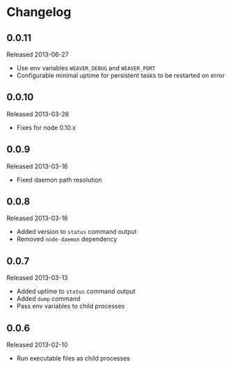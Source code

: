 # Changelog

## 0.0.11

Released 2013-06-27

* Use env variables `WEAVER_DEBUG` and `WEAVER_PORT`
* Configurable minimal uptime for persistent tasks to be restarted on error

## 0.0.10

Released 2013-03-26

* Fixes for node 0.10.x

## 0.0.9

Released 2013-03-16

* Fixed daemon path resolution

## 0.0.8

Released 2013-03-16

* Added version to `status` command output
* Removed `node-daemon` dependency

## 0.0.7

Released 2013-03-13

* Added uptime to `status` command output
* Added `dump` command
* Pass env variables to child processes

## 0.0.6

Released 2013-02-10

* Run executable files as child processes
